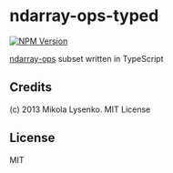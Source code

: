 # ndarray-ops-typed

[![NPM Version][npm-image]][npm-url]
  
[ndarray-ops](https://github.com/scijs/ndarray-ops) subset written in TypeScript

## Credits

(c) 2013 Mikola Lysenko. MIT License

## License

MIT

[npm-image]: https://img.shields.io/npm/v/ndarray-ops-typed.svg
[npm-url]: https://npmjs.org/package/ndarray-ops-typed
